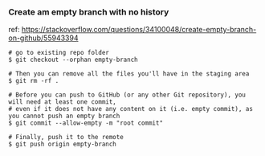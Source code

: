 ### Create am empty branch with no history
ref: https://stackoverflow.com/questions/34100048/create-empty-branch-on-github/55943394

```shell
# go to existing repo folder
$ git checkout --orphan empty-branch

# Then you can remove all the files you'll have in the staging area
$ git rm -rf .

# Before you can push to GitHub (or any other Git repository), you will need at least one commit, 
# even if it does not have any content on it (i.e. empty commit), as you cannot push an empty branch
$ git commit --allow-empty -m "root commit"

# Finally, push it to the remote
$ git push origin empty-branch
```
